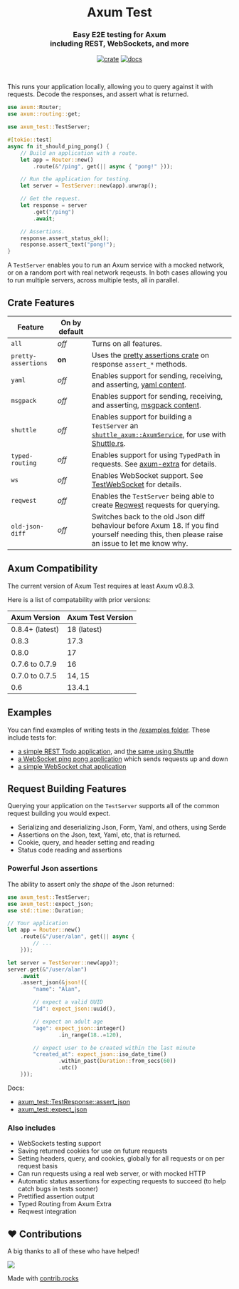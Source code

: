 <div align="center">
  <h1>
    Axum Test
  </h1>

  <h3>
    Easy E2E testing for Axum<br/>
    including REST, WebSockets, and more
  </h3>

  [![crate](https://img.shields.io/crates/v/axum-test.svg)](https://crates.io/crates/axum-test)
  [![docs](https://docs.rs/axum-test/badge.svg)](https://docs.rs/axum-test)

  <br/>
</div>

This runs your application locally, allowing you to query against it with requests.
Decode the responses, and assert what is returned.

```rust
use axum::Router;
use axum::routing::get;

use axum_test::TestServer;

#[tokio::test]
async fn it_should_ping_pong() {
    // Build an application with a route.
    let app = Router::new()
        .route(&"/ping", get(|| async { "pong!" }));

    // Run the application for testing.
    let server = TestServer::new(app).unwrap();

    // Get the request.
    let response = server
        .get("/ping")
        .await;

    // Assertions.
    response.assert_status_ok();
    response.assert_text("pong!");
}
```

A `TestServer` enables you to run an Axum service with a mocked network,
or on a random port with real network reqeusts.
In both cases allowing you to run multiple servers, across multiple tests, all in parallel.

## Crate Features

| Feature             | On by default |                                                                                                                                                      |
|---------------------|---------------|------------------------------------------------------------------------------------------------------------------------------------------------------|
| `all`               | _off_         | Turns on all features.                                                                                                                               |
| `pretty-assertions` | **on**        | Uses the [pretty assertions crate](https://crates.io/crates/pretty_assertions) on response `assert_*` methods.                                       |
| `yaml`              | _off_         | Enables support for sending, receiving, and asserting, [yaml content](https://yaml.org/).                                                            |
| `msgpack`           | _off_         | Enables support for sending, receiving, and asserting, [msgpack content](https://msgpack.org/index.html).                                            |
| `shuttle`           | _off_         | Enables support for building a `TestServer` an [`shuttle_axum::AxumService`](https://docs.rs/shuttle-axum/latest/shuttle_axum/struct.AxumService.html), for use with [Shuttle.rs](https://shuttle.rs). |
| `typed-routing`     | _off_         | Enables support for using `TypedPath` in requests. See [axum-extra](https://crates.io/crates/axum-extra) for details.                                |
| `ws`                | _off_         | Enables WebSocket support. See [TestWebSocket](https://docs.rs/axum-test/latest/axum_test/struct.TestWebSocket.html) for details.                    |
| `reqwest`           | _off_         | Enables the `TestServer` being able to create [Reqwest](https://docs.rs/axum-test/latest/axum_test/struct.TestWebSocket.html) requests for querying. |
| `old-json-diff`     | _off_         | Switches back to the old Json diff behaviour before Axum 18. If you find yourself needing this, then please raise an issue to let me know why.       |

## Axum Compatibility

The current version of Axum Test requires at least Axum v0.8.3.

Here is a list of compatability with prior versions:

| Axum Version    | Axum Test Version |
|-----------------|-------------------|
| 0.8.4+ (latest) | 18 (latest)       |
| 0.8.3           | 17.3              |
| 0.8.0           | 17                |
| 0.7.6 to 0.7.9  | 16                |
| 0.7.0 to 0.7.5  | 14, 15            |
| 0.6             | 13.4.1            |

## Examples

You can find examples of writing tests in the [/examples folder](/examples/).
These include tests for:

 * [a simple REST Todo application](/examples/example-todo), and [the same using Shuttle](/examples/example-shuttle)
 * [a WebSocket ping pong application](/examples/example-websocket-ping-pong) which sends requests up and down
 * [a simple WebSocket chat application](/examples/example-websocket-chat)

## Request Building Features

Querying your application on the `TestServer` supports all of the common request building you would expect.

 - Serializing and deserializing Json, Form, Yaml, and others, using Serde
 - Assertions on the Json, text, Yaml, etc, that is returned.
 - Cookie, query, and header setting and reading
 - Status code reading and assertions

### Powerful Json assertions

The ability to assert only the _shape_ of the Json returned:

```rust
use axum_test::TestServer;
use axum_test::expect_json;
use std::time::Duration;

// Your application
let app = Router::new()
    .route(&"/user/alan", get(|| async {
        // ...
    }));

let server = TestServer::new(app)?;
server.get(&"/user/alan")
    .await
    .assert_json(&json!({
        "name": "Alan",

        // expect a valid UUID
        "id": expect_json::uuid(),

        // expect an adult age
        "age": expect_json::integer()
                .in_range(18..=120),

        // expect user to be created within the last minute
        "created_at": expect_json::iso_date_time()
                .within_past(Duration::from_secs(60))
                .utc()
    }));
```

Docs:
 - [axum_test::TestResponse::assert_json](https://docs.rs/axum-test/latest/axum_test/struct.TestResponse.html#method.assert_json)
 - [axum_test::expect_json](https://docs.rs/axum-test/latest/axum_test/expect_json/index.html)

### Also includes

 - WebSockets testing support
 - Saving returned cookies for use on future requests
 - Setting headers, query, and cookies, globally for all requests or on per request basis
 - Can run requests using a real web server, or with mocked HTTP
 - Automatic status assertions for expecting requests to succeed (to help catch bugs in tests sooner)
 - Prettified assertion output
 - Typed Routing from Axum Extra
 - Reqwest integration

## ❤️ Contributions

A big thanks to all of these who have helped!

<a href="https://github.com/josephlenton/axum-test/graphs/contributors">
  <img src="https://contrib.rocks/image?repo=josephlenton/axum-test" />
</a>

Made with [contrib.rocks](https://contrib.rocks)

